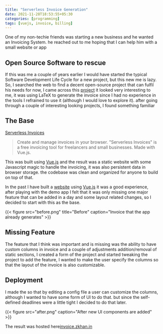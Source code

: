 ```yaml
---
title: "Serverless Invoice Generation"
date: 2021-11-28T18:53:55+05:30
categories: [programming]
tags: [vuejs, invoice, billing]
---
```


One of my non-techie friends was starting a new business and he wanted an Invoicing System. he reached out to me hoping that I can help him with a small  website or app

## Open Source Software to rescue
If this was me a couple of years earlier I would have started the typical Software Development Life Cycle for a new project, but this new me is lazy.
So, I searched the web to find a decent open-source project that can fulfil his needs for now, 
I came across this [project](https://github.com/mrzool/invoice-boilerplate) it looked very interesting to me, it was using LaTeX to generate the invoice since I had no experience in the tools I refrained to use it (although I would love to explore it).
after going through a couple of interesting looking projects,
I found something familiar 


## The Base
[Serverless Invoices](https://invoices.mokuapp.io/)
> Create and manage invoices in your browser. "Serverless Invoices" is a free invoicing tool for freelancers and small businesses. Made with Vue.js.

This was built using [Vue.js]() and the result was a static website with some Javascript magic to handle the invoicing, it was also persistent data in browser storage. the codebase was clean and organized for anyone to build on top of that.

In the past I have built a [website](https://moviepediafilms.com) using [Vue.js]() it was a good experience, after playing with the demo app I felt that it was only missing one major feature that can be added in a day and some layout related changes, so I decided to start with this as the base.

{{< figure src="before.png" title="Before" caption="Invoice that the app already generates" >}}

## Missing Feature
The feature that I think was important and is missing was the ability to have custom columns in invoice and a couple of adjustments addition/removal of static sections, I created a form of the project and started tweaking the project to add the feature, I wanted to make the user specify the columns so that the layout of the invoice is also customizable.


## Deployment

I made the so that by editing a config file a user can customize the columns, although I wanted to have some form of UI to do that. but since the self-defined deadlines were a little tight I decided to do that later.

{{< figure src="after.png" caption="After new UI components are added" >}}

The result was hosted here[invoice.zkhan.in](https://invoice.zkhan.in)
